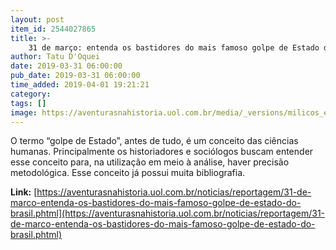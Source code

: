 ```yaml
---
layout: post
item_id: 2544027865
title: >-
    31 de março: entenda os bastidores do mais famoso golpe de Estado do Brasil
author: Tatu D'Oquei
date: 2019-03-31 06:00:00
pub_date: 2019-03-31 06:00:00
time_added: 2019-04-01 19:21:21
category: 
tags: []
image: https://aventurasnahistoria.uol.com.br/media/_versions/milicos_em_brasilia_widelg.png
---
```


O termo “golpe de Estado”, antes de tudo, é um conceito das ciências humanas. Principalmente os historiadores e sociólogos buscam entender esse conceito para, na utilização em meio à análise, haver precisão metodológica. Esse conceito já possui muita bibliografia.

**Link:** [https://aventurasnahistoria.uol.com.br/noticias/reportagem/31-de-marco-entenda-os-bastidores-do-mais-famoso-golpe-de-estado-do-brasil.phtml](https://aventurasnahistoria.uol.com.br/noticias/reportagem/31-de-marco-entenda-os-bastidores-do-mais-famoso-golpe-de-estado-do-brasil.phtml)

